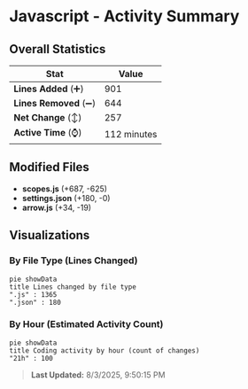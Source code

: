 # Javascript - Activity Summary 

## Overall Statistics

| Stat                   | Value                                                             |
| ---------------------- | ----------------------------------------------------------------- |
| **Lines Added** (➕)   | 901                                          |
| **Lines Removed** (➖) | 644                                        |
| **Net Change** (↕)    | 257                |
| **Active Time** (⌚)   | 112 minutes |


## Modified Files
- **scopes.js** (+687, -625)
- **settings.json** (+180, -0)
- **arrow.js** (+34, -19)

## Visualizations

### By File Type (Lines Changed)

```mermaid
pie showData
title Lines changed by file type
".js" : 1365
".json" : 180
```

### By Hour (Estimated Activity Count)

```mermaid
pie showData
title Coding activity by hour (count of changes)
"21h" : 100
```


> **Last Updated:** 8/3/2025, 9:50:15 PM